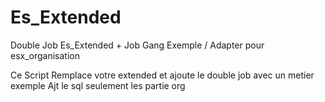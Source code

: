 # Es_Extended
Double Job Es_Extended + Job Gang Exemple / Adapter pour esx_organisation

Ce Script Remplace votre extended et ajoute le double job avec un metier exemple Ajt le sql seulement les partie org
